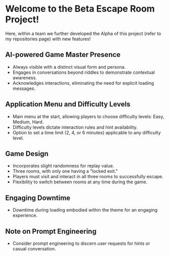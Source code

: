 # Welcome to the Beta Escape Room Project!

Here, within a team we further developed the Alpha of this project (refer to my repositories page) with new features!

## AI-powered Game Master Presence
- Always visible with a distinct visual form and persona.
- Engages in conversations beyond riddles to demonstrate contextual awareness.
- Acknowledges interactions, eliminating the need for explicit loading messages.

## Application Menu and Difficulty Levels
- Main menu at the start, allowing players to choose difficulty levels: Easy, Medium, Hard.
- Difficulty levels dictate interaction rules and hint availability.
- Option to set a time limit (2, 4, or 6 minutes) applicable to any difficulty level.

## Game Design
- Incorporates slight randomness for replay value.
- Three rooms, with only one having a "locked exit."
- Players must visit and interact in all three rooms to successfully escape.
- Flexibility to switch between rooms at any time during the game.

## Engaging Downtime
- Downtime during loading embodied within the theme for an engaging experience.

## Note on Prompt Engineering
- Consider prompt engineering to discern user requests for hints or casual conversation.

